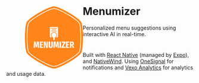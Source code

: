 <div align="left" style="margin: 50px">
  <img align="left" height="175" src="assets/menumizer_logo.png" alt="menumizer logi" style="float: left;"/>
</div>


# Menumizer
Personalized menu suggestions using interactive AI in real-time.
<div class="clear"></div>

#
Built with <a href="https://reactnative.dev/" target="_blank">React Native</a> (managed by <a href="https://expo.dev/" target="_blank">Expo</a>), and <a href="https://www.nativewind.dev/" target="_blank">NativeWind</a>. Using <a href="https://onesignal.com/" target="_blank">OneSignal</a> for notifications and <a href="https://vexo.co/" target="_blank">Vexo Analytics</a> for analytics and usage data.
#
